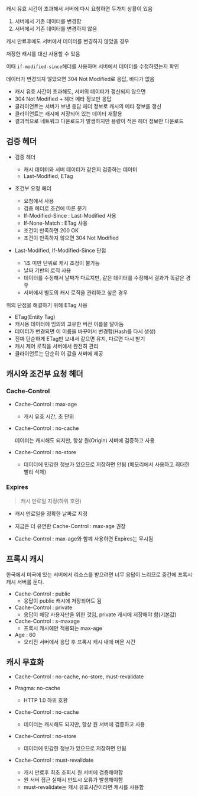 캐시 유효 시간이 초과해서 서버에 다시 요청하면 두가지 상황이 있음

1. 서버에서 기존 데이터를 변경함
2. 서버에서 기존 데이터를 변경하지 않음

캐시 만료후에도 서버에서 데이터를 변경하지 않았을 경우

저장한 캐시를 대신 사용할 수 있음

이때 `if-modified-since`헤더를 사용하며 서버에서 데이터를 수정하였는지 확인

데이터가 변경되지 않았으면 304 Not Modified로 응답, 바디가 없음

- 캐시 유효 사간이 초과해도, 서버의 데이터가 갱신되지 않으면
- 304 Not Modified + 헤더 메타 정보만 응답
- 클라이언트는 서버가 보낸 응답 헤더 정보로 캐시의 메타 정보를 갱신
- 클라이언트는 캐시에 저장되어 있는 데이터 재활용
- 결과적으로 네트워크 다운로드가 발생하지만 용량이 적은 헤더 정보만 다운로드

## 검증 헤더

- 검증 헤더
  - 캐시 데이터와 서버 데이터가 같은지 검증하는 데이터
  - Last-Modified, ETag
- 조건부 요청 헤더

  - 요청에서 사용
  - 검증 헤더로 조건에 따른 분기
  - If-Modified-Since : Last-Modified 사용
  - If-None-Match : ETag 사용
  - 조건이 만족하면 200 OK
  - 조건이 만족하지 않으면 304 Not Modified

- Last-Modified, If-Modified-Since 단점
  - 1초 미만 단위로 캐시 조정이 불가능
  - 날짜 기반의 로직 사용
  - 데이터를 수정해서 날짜가 다르지만, 같은 데이터를 수정해서 결과가 똑같은 경우
  - 서버에서 별도의 캐시 로직을 관리하고 싶은 경우

위의 단점을 해결하기 위해 ETag 사용

- ETag(Entity Tag)
- 캐시용 데이터에 임의의 고유한 버전 이름을 달아둠
- 데이터가 변경되면 이 이름을 바꾸어서 변경함(Hash를 다시 생성)
- 진짜 단순하게 ETag만 보내서 같으면 유지, 다르면 다시 받기
- 캐시 제어 로직을 서버에서 완전히 관리
- 클라이언트는 단순히 이 값을 서버에 제공

## 캐시와 조건부 요청 헤더

### Cache-Control

- Cache-Control : max-age

  - 캐시 유효 시간, 초 단위

- Cache-Control : no-cache

  데이터는 캐시해도 되지만, 항상 원(Origin) 서버에 검증하고 사용

- Cache-Control : no-store

  - 데이터에 민감한 정보가 있으므로 저장하면 안됨 (메모리에서 사용하고 최대한 빨리 삭제)

### Expires

> 캐시 만료일 지정(하위 호환)

- 캐시 만료일을 정확한 날짜로 지정

- 지금은 더 유연한 Cache-Control : max-age 권장
- Cache-Control : max-age와 함꼐 사용하면 Expires는 무시됨

## 프록시 캐시

한국에서 미국에 있는 서버에서 리소스를 받으려면 너무 응답이 느리므로 중간에 프록시 캐시 서버를 둔다.

- Cache-Control : public
  - 응답이 public 캐시에 저장되어도 됨
- Cache-Control : private
  - 응답이 해당 사용자만을 위한 것임, private 캐시에 저장해야 함(기본값)
- Cache-Control : s-maxage
  - 프록시 캐시에만 적용되는 max-age
- Age : 60
  - 오리진 서버에서 응답 후 프록시 캐시 내에 머문 시간

## 캐시 무효화

- Cache-Control : no-cache, no-store, must-revalidate
- Pragma: no-cache

  - HTTP 1.0 하위 호환

- Cache-Control : no-cache
  - 데이터는 캐시해도 되지만, 항상 원 서버에 검증하고 사용
- Cache-Control : no-store
  - 데이터에 민감한 정보가 있으므로 저장하면 안됨
- Cache-Control : must-revalidate
  - 캐시 만료후 최초 조회시 원 서버에 검증해야함
  - 원 서버 접근 실패시 반드시 오류가 발생해야함
  - must-revalidate는 캐시 유효시간이라면 캐시를 사용함
